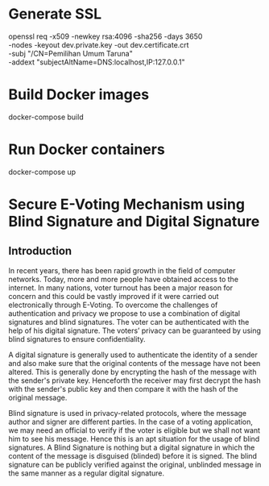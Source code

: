 # Generate SSL
openssl req -x509 -newkey rsa:4096 -sha256 -days 3650 \
  -nodes -keyout dev.private.key -out dev.certificate.crt \
  -subj "/CN=Pemilihan Umum Taruna" \
  -addext "subjectAltName=DNS:localhost,IP:127.0.0.1"

# Build Docker images
docker-compose build
# Run Docker containers
docker-compose up

# Secure E-Voting Mechanism using Blind Signature and Digital Signature

## Introduction

In recent years, there has been rapid growth in the field of computer networks. Today, more and more people have obtained access to the internet. In many nations, voter turnout has been a major reason for concern and this could be vastly improved if it were carried out electronically through E-Voting. To overcome the challenges of authentication and privacy we propose to use a combination of digital signatures and blind signatures. The voter can be authenticated with the help of his digital signature. The voters’ privacy can be guaranteed by using blind signatures to ensure confidentiality.

A digital signature is generally used to authenticate the identity of a sender and also make sure that the original contents of the message have not been altered. This is generally done by encrypting the hash of the message with the sender's private key. Henceforth the receiver may first decrypt the hash with the sender's public key and then compare it with the hash of the original message.

Blind signature is used in privacy-related protocols, where the message author and signer are different parties. In the case of a voting application, we may need an official to verify if the voter is eligible but we shall not want him to see his message. Hence this is an apt situation for the usage of blind signatures. A Blind Signature is nothing but a digital signature in which the content of the message is disguised (blinded) before it is signed. The blind signature can be publicly verified against the original, unblinded message in the same manner as a regular digital signature.
